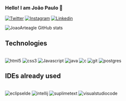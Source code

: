 ### Hello! I am João Paulo 👋

[![Twitter](https://img.shields.io/badge/Twitter-1DA1F2?style=for-the-badge&logo=twitter&logoColor=white
)](https://twitter.com/Dev_CodeEagle) [![Instagram](https://img.shields.io/badge/Instagram-E4405F?style=for-the-badge&logo=instagram&logoColor=white
)](https://www.instagram.com/dev_code.eagle/) [![Linkedin](https://img.shields.io/badge/LinkedIn-0077B5?style=for-the-badge&logo=linkedin&logoColor=white)](https://www.linkedin.com/in/jo%C3%A3o-gon%C3%A7alves-532742234/)


![JoaoArteagle GitHub stats](https://github-readme-stats.vercel.app/api?username=joaoarteagle&show_icons=true&theme=dark)



## Technologies

<div style="display: inline_block"><br/>
<img align="center" alt="html5" src="https://img.shields.io/badge/HTML5-E34F26?style=for-the-badge&logo=html5&logoColor=white"> 
<img align="center" alt="css3" src="https://img.shields.io/badge/CSS3-1572B6?style=for-the-badge&logo=css3&logoColor=white"> 
<img align="center" alt="Javascript" src="https://img.shields.io/badge/JavaScript-323330?style=for-the-badge&logo=javascript&logoColor=F7DF1E">
<img align="center" alt="java" src="https://img.shields.io/badge/Java-ED8B00?style=for-the-badge&logo=openjdk&logoColor=white"> 
<img align="center" alt="c" src="https://img.shields.io/badge/C-00599C?style=for-the-badge&logo=c&logoColor=white"> 
<img align="center" alt="git" src="https://img.shields.io/badge/GIT-E44C30?style=for-the-badge&logo=git&logoColor=white">
<img align="center" alt="postgres" src="https://img.shields.io/badge/postgres-%23316192.svg?style=for-the-badge&logo=postgresql&logoColor=white">


</div>

 
 



## IDEs already used

<div style="display: inline_block"><br/>
<img align="center" alt="eclipseIde" src="https://img.shields.io/badge/Eclipse-2C2255?style=for-the-badge&logo=eclipse&logoColor=white"> 
<img align="center" alt="intellij" src="https://img.shields.io/badge/IntelliJ_IDEA-000000.svg?style=for-the-badge&logo=intellij-idea&logoColor=white"> 
<img align="center" alt="suplimetext" src="https://img.shields.io/badge/sublime_text-%23575757.svg?&style=for-the-badge&logo=sublime-text&logoColor=important"> 
<img align="center" alt="visualstudiocode" src="https://img.shields.io/badge/Visual_Studio_Code-0078D4?style=for-the-badge&logo=visual%20studio%20code&logoColor=white"> 
</div>


